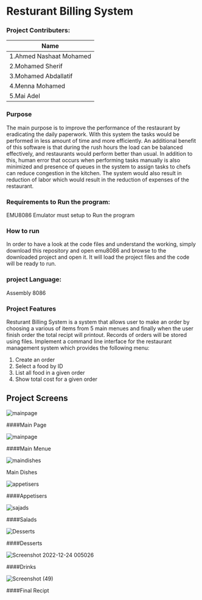 # Resturant Billing System

### Project Contributers:

| Name                        | 
| -----------                 | 
| 1.Ahmed Nashaat Mohamed     |             
| 2.Mohamed Sherif            |            
| 3.Mohamed Abdallatif        |             
| 4.Menna Mohamed             |             
| 5.Mai Adel                  |             

### Purpose
The main purpose is to improve the performance of the restaurant by eradicating the daily paperwork. With this system the tasks would be performed in less amount of time and more efficiently. An additional benefit of this software is that during the rush hours the load can be balanced effectively, and restaurants would perform better than usual. In addition to this, human error that occurs when performing tasks manually is also minimized and presence of queues in the system to assign tasks to chefs can reduce congestion in the kitchen. The system would also result in reduction of labor which would result in the reduction of expenses of the restaurant.
### Requirements to Run the program:
EMU8086 Emulator must setup to Run the program
### How to run
In order to have a look at the code files and understand the working, simply download this repository and open emu8086 and browse to the downloaded project and open it. It will load the project files and the code will be ready to run.
### project Language:
Assembly 8086

### Project Features
Resturant Billing System is a system that allows user to make an order by choosing a various of items from
5 main menues and finally when the user finish order the total recipt will printout.
Records of orders will be stored using files. Implement a command line interface for the restaurant management system which provides the following menu:
1. Create an order
2. Select a food by ID
3. List all food in a given order
4. Show total cost for a given order

## Project Screens
![mainpage](https://user-images.githubusercontent.com/65959637/209413859-24062dd3-580b-4cad-9d16-2f6227615a95.png)

####Main Page

![mainpage](https://user-images.githubusercontent.com/65959637/209413885-bd60226d-c8c1-4397-aab3-6c049b70f5d2.png)

####Main Menue

![maindishes](https://user-images.githubusercontent.com/65959637/209413904-b7591808-46af-40df-9f08-769085213208.png)

Main Dishes

![appetisers](https://user-images.githubusercontent.com/65959637/209413921-9385027d-7769-4388-bac1-8aa0810e764c.png)

####Appetisers

![sajads](https://user-images.githubusercontent.com/65959637/209413949-21101897-2e68-41cf-8dfb-ce575c488547.png)

####Salads

![Desserts](https://user-images.githubusercontent.com/65959637/209413999-2166ab69-f295-4bfd-a414-a8e129d51c2d.png)

####Desserts

![Screenshot 2022-12-24 005026](https://user-images.githubusercontent.com/65959637/209414051-89b56a79-6304-454d-9b33-309a5f62e23b.png)

####Drinks

![Screenshot (49)](https://user-images.githubusercontent.com/65959637/209414075-a54aea0c-820f-4f19-b3c5-fb27e098e66c.png)

####Final Recipt
